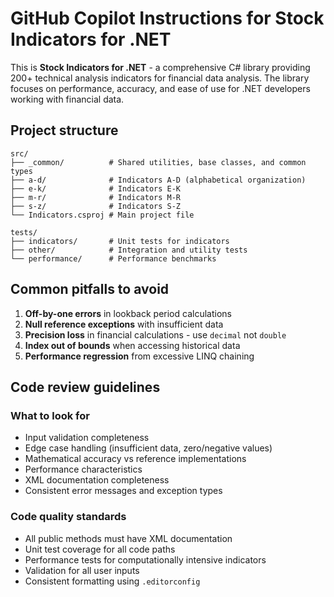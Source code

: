 # GitHub Copilot Instructions for Stock Indicators for .NET

This is **Stock Indicators for .NET** - a comprehensive C# library providing 200+ technical analysis indicators for financial data analysis. The library focuses on performance, accuracy, and ease of use for .NET developers working with financial data.

## Project structure

```text
src/
├── _common/          # Shared utilities, base classes, and common types
├── a-d/              # Indicators A-D (alphabetical organization)
├── e-k/              # Indicators E-K
├── m-r/              # Indicators M-R
├── s-z/              # Indicators S-Z
└── Indicators.csproj # Main project file

tests/
├── indicators/       # Unit tests for indicators
├── other/            # Integration and utility tests
└── performance/      # Performance benchmarks
```

## Common pitfalls to avoid

1. **Off-by-one errors** in lookback period calculations
2. **Null reference exceptions** with insufficient data
3. **Precision loss** in financial calculations - use `decimal` not `double`
4. **Index out of bounds** when accessing historical data
5. **Performance regression** from excessive LINQ chaining

## Code review guidelines

### What to look for
- Input validation completeness
- Edge case handling (insufficient data, zero/negative values)
- Mathematical accuracy vs reference implementations
- Performance characteristics
- XML documentation completeness
- Consistent error messages and exception types

### Code quality standards
- All public methods must have XML documentation
- Unit test coverage for all code paths
- Performance tests for computationally intensive indicators
- Validation for all user inputs
- Consistent formatting using `.editorconfig`
